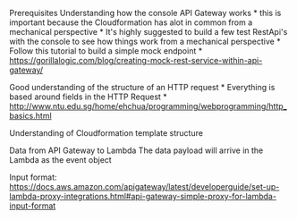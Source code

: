 Prerequisites
Understanding how the console API Gateway works
    * this is important because the Cloudformation has alot in common from a mechanical perspective
    * It's highly suggested to build a few test RestApi's with the console to see how things work from a mechanical perspective
    * Follow this tutorial to build a simple mock endpoint
    * https://gorillalogic.com/blog/creating-mock-rest-service-within-api-gateway/

Good understanding of the structure of an HTTP request
        * Everything is based around fields in the HTTP Request
        * http://www.ntu.edu.sg/home/ehchua/programming/webprogramming/http_basics.html

Understanding of Cloudformation template structure
        


Data from API Gateway to Lambda
The data payload will arrive in the Lambda as the event object

Input format:
https://docs.aws.amazon.com/apigateway/latest/developerguide/set-up-lambda-proxy-integrations.html#api-gateway-simple-proxy-for-lambda-input-format